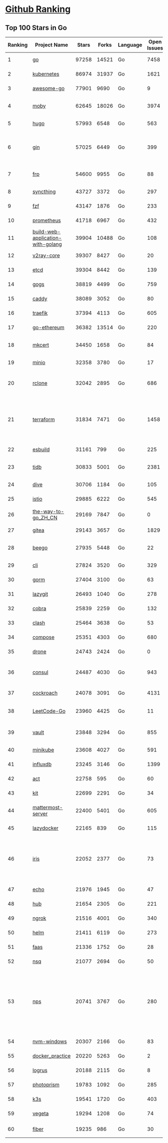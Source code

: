 [Github Ranking](../README.md)
==========

## Top 100 Stars in Go

| Ranking | Project Name | Stars | Forks | Language | Open Issues | Description | Last Commit |
| ------- | ------------ | ----- | ----- | -------- | ----------- | ----------- | ----------- |
| 1 | [go](https://github.com/golang/go) | 97258 | 14521 | Go | 7458 | The Go programming language | 2022-03-31T01:02:30Z |
| 2 | [kubernetes](https://github.com/kubernetes/kubernetes) | 86974 | 31937 | Go | 1621 | Production-Grade Container Scheduling and Management | 2022-03-31T02:39:00Z |
| 3 | [awesome-go](https://github.com/avelino/awesome-go) | 77901 | 9690 | Go | 9 | A curated list of awesome Go frameworks, libraries and software | 2022-03-31T02:42:02Z |
| 4 | [moby](https://github.com/moby/moby) | 62645 | 18026 | Go | 3974 | Moby Project - a collaborative project for the container ecosystem to assemble container-based systems | 2022-03-29T18:53:32Z |
| 5 | [hugo](https://github.com/gohugoio/hugo) | 57993 | 6548 | Go | 563 | The world’s fastest framework for building websites. | 2022-03-30T08:03:47Z |
| 6 | [gin](https://github.com/gin-gonic/gin) | 57025 | 6449 | Go | 399 | Gin is a HTTP web framework written in Go (Golang). It features a Martini-like API with much better performance -- up to 40 times faster. If you need smashing performance, get yourself some Gin. | 2022-03-30T09:31:48Z |
| 7 | [frp](https://github.com/fatedier/frp) | 54600 | 9955 | Go | 88 | A fast reverse proxy to help you expose a local server behind a NAT or firewall to the internet. | 2022-03-30T14:15:15Z |
| 8 | [syncthing](https://github.com/syncthing/syncthing) | 43727 | 3372 | Go | 297 | Open Source Continuous File Synchronization | 2022-03-28T16:08:08Z |
| 9 | [fzf](https://github.com/junegunn/fzf) | 43147 | 1876 | Go | 233 | :cherry_blossom: A command-line fuzzy finder | 2022-03-31T01:06:21Z |
| 10 | [prometheus](https://github.com/prometheus/prometheus) | 41718 | 6967 | Go | 432 | The Prometheus monitoring system and time series database. | 2022-03-30T22:16:55Z |
| 11 | [build-web-application-with-golang](https://github.com/astaxie/build-web-application-with-golang) | 39904 | 10488 | Go | 108 | A golang ebook intro how to build a web with golang | 2022-02-02T03:40:36Z |
| 12 | [v2ray-core](https://github.com/v2ray/v2ray-core) | 39307 | 8427 | Go | 20 | A platform for building proxies to bypass network restrictions. | 2022-03-23T03:02:23Z |
| 13 | [etcd](https://github.com/etcd-io/etcd) | 39304 | 8442 | Go | 139 | Distributed reliable key-value store for the most critical data of a distributed system | 2022-03-31T02:15:38Z |
| 14 | [gogs](https://github.com/gogs/gogs) | 38819 | 4499 | Go | 759 | Gogs is a painless self-hosted Git service | 2022-03-28T13:47:08Z |
| 15 | [caddy](https://github.com/caddyserver/caddy) | 38089 | 3052 | Go | 80 | Fast, multi-platform web server with automatic HTTPS | 2022-03-30T07:24:59Z |
| 16 | [traefik](https://github.com/traefik/traefik) | 37394 | 4113 | Go | 605 | The Cloud Native Application Proxy | 2022-03-29T15:42:49Z |
| 17 | [go-ethereum](https://github.com/ethereum/go-ethereum) | 36382 | 13514 | Go | 220 | Official Go implementation of the Ethereum protocol | 2022-03-30T16:12:30Z |
| 18 | [mkcert](https://github.com/FiloSottile/mkcert) | 34450 | 1658 | Go | 84 | A simple zero-config tool to make locally trusted development certificates with any names you'd like. | 2022-02-20T19:58:21Z |
| 19 | [minio](https://github.com/minio/minio) | 32358 | 3780 | Go | 17 | High Performance, Kubernetes Native Object Storage | 2022-03-31T00:35:34Z |
| 20 | [rclone](https://github.com/rclone/rclone) | 32042 | 2895 | Go | 686 | "rsync for cloud storage" - Google Drive, S3, Dropbox, Backblaze B2, One Drive, Swift, Hubic, Wasabi, Google Cloud Storage, Yandex Files | 2022-03-30T21:14:08Z |
| 21 | [terraform](https://github.com/hashicorp/terraform) | 31834 | 7471 | Go | 1458 | Terraform enables you to safely and predictably create, change, and improve infrastructure. It is an open source tool that codifies APIs into declarative configuration files that can be shared amongst team members, treated as code, edited, reviewed, and versioned. | 2022-03-31T01:52:28Z |
| 22 | [esbuild](https://github.com/evanw/esbuild) | 31161 | 799 | Go | 225 | An extremely fast JavaScript and CSS bundler and minifier | 2022-03-30T02:11:48Z |
| 23 | [tidb](https://github.com/pingcap/tidb) | 30833 | 5001 | Go | 2381 | TiDB is an open source distributed HTAP database compatible with the MySQL protocol  | 2022-03-31T02:54:11Z |
| 24 | [dive](https://github.com/wagoodman/dive) | 30706 | 1184 | Go | 105 | A tool for exploring each layer in a docker image | 2022-03-29T23:35:14Z |
| 25 | [istio](https://github.com/istio/istio) | 29885 | 6222 | Go | 545 | Connect, secure, control, and observe services. | 2022-03-31T02:22:06Z |
| 26 | [the-way-to-go_ZH_CN](https://github.com/unknwon/the-way-to-go_ZH_CN) | 29169 | 7847 | Go | 0 | 《The Way to Go》中文译本，中文正式名《Go 入门指南》 | 2022-03-29T06:44:10Z |
| 27 | [gitea](https://github.com/go-gitea/gitea) | 29143 | 3657 | Go | 1829 | Git with a cup of tea, painless self-hosted git service | 2022-03-31T02:26:25Z |
| 28 | [beego](https://github.com/beego/beego) | 27935 | 5448 | Go | 22 | beego is an open-source, high-performance web framework for the Go programming language. | 2022-03-31T02:12:58Z |
| 29 | [cli](https://github.com/cli/cli) | 27824 | 3520 | Go | 329 | GitHub’s official command line tool | 2022-03-30T23:05:48Z |
| 30 | [gorm](https://github.com/go-gorm/gorm) | 27404 | 3100 | Go | 63 | The fantastic ORM library for Golang, aims to be developer friendly | 2022-03-30T07:19:59Z |
| 31 | [lazygit](https://github.com/jesseduffield/lazygit) | 26493 | 1040 | Go | 278 | simple terminal UI for git commands | 2022-03-30T09:13:44Z |
| 32 | [cobra](https://github.com/spf13/cobra) | 25839 | 2259 | Go | 132 | A Commander for modern Go CLI interactions | 2022-03-30T00:36:09Z |
| 33 | [clash](https://github.com/Dreamacro/clash) | 25464 | 3638 | Go | 53 | A rule-based tunnel in Go. | 2022-03-28T06:48:51Z |
| 34 | [compose](https://github.com/docker/compose) | 25351 | 4303 | Go | 680 | Define and run multi-container applications with Docker | 2022-03-30T20:06:15Z |
| 35 | [drone](https://github.com/harness/drone) | 24743 | 2424 | Go | 0 | Drone is a Container-Native, Continuous Delivery Platform | 2022-03-22T22:29:58Z |
| 36 | [consul](https://github.com/hashicorp/consul) | 24487 | 4030 | Go | 943 | Consul is a distributed, highly available, and data center aware solution to connect and configure applications across dynamic, distributed infrastructure. | 2022-03-31T01:59:46Z |
| 37 | [cockroach](https://github.com/cockroachdb/cockroach) | 24078 | 3091 | Go | 4131 | CockroachDB - the open source, cloud-native distributed SQL database. | 2022-03-31T02:36:53Z |
| 38 | [LeetCode-Go](https://github.com/halfrost/LeetCode-Go) | 23960 | 4425 | Go | 11 | ✅ Solutions to LeetCode by Go, 100% test coverage, runtime beats 100% / LeetCode 题解 | 2022-03-24T03:26:24Z |
| 39 | [vault](https://github.com/hashicorp/vault) | 23848 | 3294 | Go | 855 | A tool for secrets management, encryption as a service, and privileged access management | 2022-03-31T00:11:01Z |
| 40 | [minikube](https://github.com/kubernetes/minikube) | 23608 | 4027 | Go | 591 | Run Kubernetes locally | 2022-03-31T02:44:45Z |
| 41 | [influxdb](https://github.com/influxdata/influxdb) | 23245 | 3146 | Go | 1399 | Scalable datastore for metrics, events, and real-time analytics | 2022-03-30T22:27:48Z |
| 42 | [act](https://github.com/nektos/act) | 22758 | 595 | Go | 60 | Run your GitHub Actions locally 🚀 | 2022-03-30T19:30:32Z |
| 43 | [kit](https://github.com/go-kit/kit) | 22699 | 2291 | Go | 34 | A standard library for microservices. | 2022-03-25T09:56:10Z |
| 44 | [mattermost-server](https://github.com/mattermost/mattermost-server) | 22400 | 5401 | Go | 605 | Mattermost is an open source platform for secure collaboration across the entire software development lifecycle. | 2022-03-30T21:28:14Z |
| 45 | [lazydocker](https://github.com/jesseduffield/lazydocker) | 22165 | 839 | Go | 115 | The lazier way to manage everything docker | 2022-03-27T16:59:41Z |
| 46 | [iris](https://github.com/kataras/iris) | 22052 | 2377 | Go | 73 | The fastest HTTP/2 Go Web Framework. AWS Lambda, gRPC, MVC, Unique Router, Websockets, Sessions, Test suite, Dependency Injection and more. A true successor of expressjs and laravel \| 谢谢 https://github.com/kataras/iris/issues/1329 \| | 2022-03-28T11:01:04Z |
| 47 | [echo](https://github.com/labstack/echo) | 21976 | 1945 | Go | 47 | High performance, minimalist Go web framework | 2022-03-21T15:46:58Z |
| 48 | [hub](https://github.com/github/hub) | 21654 | 2305 | Go | 221 | A command-line tool that makes git easier to use with GitHub. | 2022-03-28T23:44:59Z |
| 49 | [ngrok](https://github.com/inconshreveable/ngrok) | 21516 | 4001 | Go | 340 | Introspected tunnels to localhost | 2021-12-16T15:44:31Z |
| 50 | [helm](https://github.com/helm/helm) | 21411 | 6119 | Go | 273 | The Kubernetes Package Manager | 2022-03-28T21:40:25Z |
| 51 | [faas](https://github.com/openfaas/faas) | 21336 | 1752 | Go | 28 | OpenFaaS - Serverless Functions Made Simple | 2022-03-30T13:32:05Z |
| 52 | [nsq](https://github.com/nsqio/nsq) | 21077 | 2694 | Go | 50 | A realtime distributed messaging platform | 2022-01-06T05:16:54Z |
| 53 | [nps](https://github.com/ehang-io/nps) | 20741 | 3767 | Go | 280 | 一款轻量级、高性能、功能强大的内网穿透代理服务器。支持tcp、udp、socks5、http等几乎所有流量转发，可用来访问内网网站、本地支付接口调试、ssh访问、远程桌面，内网dns解析、内网socks5代理等等……，并带有功能强大的web管理端。a lightweight, high-performance, powerful intranet penetration proxy server, with a powerful web management terminal. | 2022-03-18T07:02:32Z |
| 54 | [nvm-windows](https://github.com/coreybutler/nvm-windows) | 20307 | 2166 | Go | 83 | A node.js version management utility for Windows. Ironically written in Go. | 2022-03-14T07:36:17Z |
| 55 | [docker_practice](https://github.com/yeasy/docker_practice) | 20220 | 5263 | Go | 2 | Learn and understand Docker&Container technologies, with real DevOps practice! | 2022-03-16T22:14:06Z |
| 56 | [logrus](https://github.com/sirupsen/logrus) | 20188 | 2115 | Go | 8 | Structured, pluggable logging for Go. | 2022-03-25T03:07:37Z |
| 57 | [photoprism](https://github.com/photoprism/photoprism) | 19783 | 1092 | Go | 285 | Photos App powered by Go and Google TensorFlow 🌈 ✨ | 2022-03-30T18:36:39Z |
| 58 | [k3s](https://github.com/k3s-io/k3s) | 19541 | 1720 | Go | 403 | Lightweight Kubernetes | 2022-03-31T01:01:23Z |
| 59 | [vegeta](https://github.com/tsenart/vegeta) | 19294 | 1208 | Go | 74 | HTTP load testing tool and library. It's over 9000! | 2022-02-15T05:22:49Z |
| 60 | [fiber](https://github.com/gofiber/fiber) | 19235 | 986 | Go | 30 | ⚡️ Express inspired web framework written in Go | 2022-03-30T15:08:02Z |

